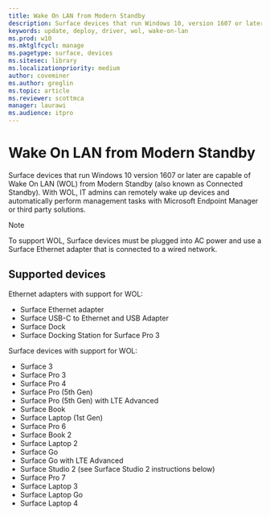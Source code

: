 ```yaml
---
title: Wake On LAN from Modern Standby
description: Surface devices that run Windows 10, version 1607 or later and use a Surface Ethernet adapter to connect to a wired network, are capable of Wake On LAN (WOL) from Modern Standby
keywords: update, deploy, driver, wol, wake-on-lan
ms.prod: w10
ms.mktglfcycl: manage
ms.pagetype: surface, devices
ms.sitesec: library
ms.localizationpriority: medium
author: coveminer
ms.author: greglin
ms.topic: article
ms.reviewer: scottmca
manager: laurawi
ms.audience: itpro
---
```


# Wake On LAN from Modern Standby

Surface devices that run Windows 10 version 1607 or later are capable of Wake On LAN (WOL) from Modern Standby (also known as Connected Standby). With WOL, IT admins can remotely wake up devices and automatically perform management tasks with Microsoft Endpoint Manager or third party solutions.

>[!NOTE]
>To support WOL, Surface devices must be plugged into AC power and use a Surface Ethernet adapter that is connected to a wired network.

## Supported devices

Ethernet adapters with support for WOL:

- Surface Ethernet adapter
- Surface USB-C to Ethernet and USB Adapter
- Surface Dock
- Surface Docking Station for Surface Pro 3

Surface devices with support for WOL:

- Surface 3
- Surface Pro 3
- Surface Pro 4
- Surface Pro (5th Gen)
- Surface Pro (5th Gen) with LTE Advanced
- Surface Book
- Surface Laptop (1st Gen)
- Surface Pro 6
- Surface Book 2
- Surface Laptop 2
- Surface Go
- Surface Go with LTE Advanced
- Surface Studio 2 (see Surface Studio 2 instructions below)
- Surface Pro 7
- Surface Laptop 3
- Surface Laptop Go
- Surface Laptop 4
